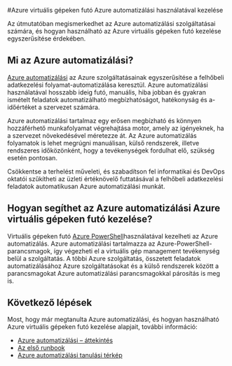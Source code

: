 <properties
    pageTitle="Azure automatizálási használatával VMs kezelése |} Microsoft Azure"
    description="További tudnivalók: hogyan az Azure automatizálási szolgáltatás kezelése a méretezés Azure virtuális gépeken futó is használható."
    services="virtual-machines-windows, automation"
    documentationCenter=""
    authors="jodoglevy"
    manager="timlt"
    editor=""/>

<tags
    ms.service="virtual-machines-windows"
    ms.workload="infrastructure-services"
    ms.tgt_pltfrm="na"
    ms.devlang="na"
    ms.topic="article"
    ms.date="04/19/2016"
    ms.author="jolevy"/>



#<a name="managing-azure-virtual-machines-using-azure-automation"></a>Azure virtuális gépeken futó Azure automatizálási használatával kezelése

Az útmutatóban megismerkedhet az Azure automatizálási szolgáltatásai számára, és hogyan használható az Azure virtuális gépeken futó kezelése egyszerűsítése érdekében.


## <a name="what-is-azure-automation"></a>Mi az Azure automatizálási?

[Azure automatizálási](https://azure.microsoft.com/services/automation/) az Azure szolgáltatásainak egyszerűsítése a felhőbeli adatkezelési folyamat-automatizálása keresztül. Azure automatizálási használatával hosszabb ideig futó, manuális, hiba jobban és gyakran ismételt feladatok automatizálható megbízhatóságot, hatékonyság és a-időértéket a szervezet számára.

Azure automatizálási tartalmaz egy erősen megbízható és könnyen hozzáférhető munkafolyamat végrehajtása motor, amely az igényeknek, ha a szervezet növekedésével méretezze át. Az Azure automatizálás folyamatok is lehet megrúgni manuálisan, külső rendszerek, illetve rendszeres időközönként, hogy a tevékenységek fordulhat elő, szükség esetén pontosan.

Csökkentse a terhelést műveleti, és szabadítson fel informatikai és DevOps oktatói szűkítheti az üzleti értéknövelő futtatásával a felhőbeli adatkezelési feladatok automatikusan Azure automatizálási munkát.


## <a name="how-can-azure-automation-help-manage-azure-virtual-machines"></a>Hogyan segíthet az Azure automatizálási Azure virtuális gépeken futó kezelése?

Virtuális gépeken futó [Azure PowerShell](https://msdn.microsoft.com/library/azure/jj156055.aspx)használatával kezelheti az Azure automatizálás. Azure automatizálási tartalmazza az Azure-PowerShell-parancsmagok, így végezheti el a virtuális gép management tevékenység belül a szolgáltatás. A többi Azure szolgáltatás, összetett feladatok automatizálásához Azure szolgáltatásokat és a külső rendszerek között a parancsmagokat Azure automatizálási parancsmagokkal párosítás is meg is.


## <a name="next-steps"></a>Következő lépések

Most, hogy már megtanulta Azure automatizálási, és hogyan használható Azure virtuális gépeken futó kezelése alapjait, további információ:

- [Azure automatizálási – áttekintés](../automation/automation-intro.md)
- [Az első runbook](../automation/automation-first-runbook-graphical.md)
- [Azure automatizálási tanulási térkép](https://azure.microsoft.com/documentation/learning-paths/automation/)

